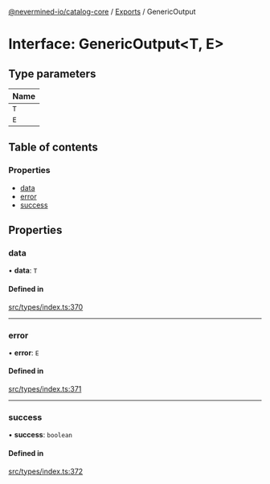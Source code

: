 [@nevermined-io/catalog-core](../README.md) / [Exports](../modules.md) / GenericOutput

# Interface: GenericOutput<T, E\>

## Type parameters

| Name |
| :------ |
| `T` |
| `E` |

## Table of contents

### Properties

- [data](GenericOutput.md#data)
- [error](GenericOutput.md#error)
- [success](GenericOutput.md#success)

## Properties

### data

• **data**: `T`

#### Defined in

[src/types/index.ts:370](https://github.com/nevermined-io/components-catalog/blob/122c81c/lib/src/types/index.ts#L370)

___

### error

• **error**: `E`

#### Defined in

[src/types/index.ts:371](https://github.com/nevermined-io/components-catalog/blob/122c81c/lib/src/types/index.ts#L371)

___

### success

• **success**: `boolean`

#### Defined in

[src/types/index.ts:372](https://github.com/nevermined-io/components-catalog/blob/122c81c/lib/src/types/index.ts#L372)
